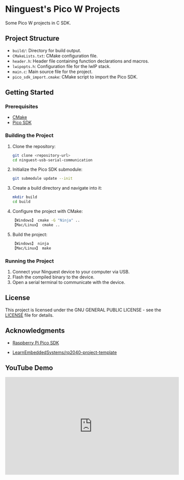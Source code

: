 # Ninguest's Pico W Projects

Some Pico W projects in C SDK.

## Project Structure

- `build/`: Directory for build output.
- `CMakeLists.txt`: CMake configuration file.
- `header.h`: Header file containing function declarations and macros.
- `lwipopts.h`: Configuration file for the lwIP stack.
- `main.c`: Main source file for the project.
- `pico_sdk_import.cmake`: CMake script to import the Pico SDK.

## Getting Started

### Prerequisites

- [CMake](https://cmake.org/)
- [Pico SDK](https://github.com/raspberrypi/pico-sdk)

### Building the Project

1. Clone the repository:
    ```sh
    git clone <repository-url>
    cd ninguest-usb-serial-communication
    ```

2. Initialize the Pico SDK submodule:
    ```sh
    git submodule update --init
    ```

3. Create a build directory and navigate into it:
    ```sh
    mkdir build
    cd build
    ```

4. Configure the project with CMake:
    ```sh
    【Windows】 cmake -G "Ninja" ..
    【Mac/Linux】 cmake ..
    ```

5. Build the project:
    ```sh
    【Windows】 ninja
    【Mac/Linux】 make
    ```

### Running the Project

1. Connect your Ninguest device to your computer via USB.
2. Flash the compiled binary to the device.
3. Open a serial terminal to communicate with the device.

## License

This project is licensed under the GNU GENERAL PUBLIC LICENSE - see the [LICENSE](LICENSE) file for details.

## Acknowledgments

- [Raspberry Pi Pico SDK](https://github.com/raspberrypi/pico-sdk)

- [LearnEmbeddedSystems/rp2040-project-template](https://github.com/LearnEmbeddedSystems/rp2040-project-template)

## YouTube Demo

<iframe width="560" height="315" src="https://youtu.be/pG0NRNOnaoA" frameborder="0" allowfullscreen></iframe>
